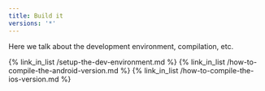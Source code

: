 ```yaml
---
title: Build it
versions: '*'
---
```


Here we talk about the development environment, compilation, etc.

{% link_in_list /setup-the-dev-environment.md %}
{% link_in_list /how-to-compile-the-android-version.md %}
{% link_in_list /how-to-compile-the-ios-version.md %}

